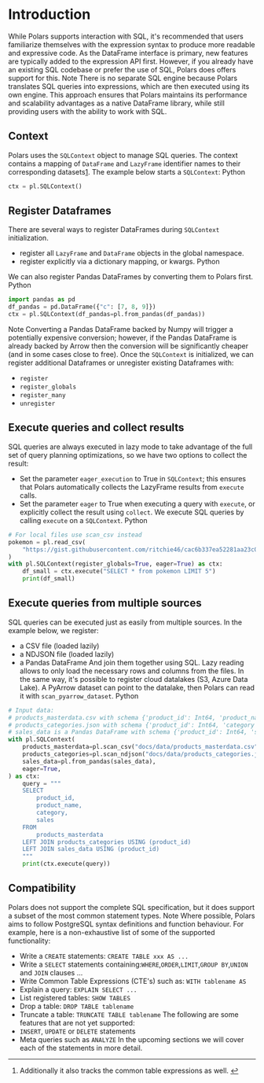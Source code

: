 # Introduction
While Polars supports interaction with SQL, it's recommended that users familiarize themselves with
the expression syntax to produce more readable and expressive code. As the DataFrame
interface is primary, new features are typically added to the expression API first. However, if you already have an
existing SQL codebase or prefer the use of SQL, Polars does offers support for this.
Note
There is no separate SQL engine because Polars translates SQL queries into expressions, which are then executed using its own engine. This approach ensures that Polars maintains its performance and scalability advantages as a native DataFrame library, while still providing users with the ability to work with SQL.
## Context
Polars uses the `SQLContext` object to manage SQL queries. The context contains a mapping of `DataFrame` and `LazyFrame`
identifier names to their corresponding datasets[1](#fn:1). The example below starts a `SQLContext`:
 Python
 
```python
ctx = pl.SQLContext()
```

## Register Dataframes
There are several ways to register DataFrames during `SQLContext` initialization.
* register all `LazyFrame` and `DataFrame` objects in the global namespace.
* register explicitly via a dictionary mapping, or kwargs.
 Python
 

We can also register Pandas DataFrames by converting them to Polars first.
 Python
 
```python
import pandas as pd
df_pandas = pd.DataFrame({"c": [7, 8, 9]})
ctx = pl.SQLContext(df_pandas=pl.from_pandas(df_pandas))
```

Note
Converting a Pandas DataFrame backed by Numpy will trigger a potentially expensive conversion; however, if the Pandas DataFrame is already backed by Arrow then the conversion will be significantly cheaper (and in some cases close to free).
Once the `SQLContext` is initialized, we can register additional Dataframes or unregister existing Dataframes with:
* `register`
* `register_globals`
* `register_many`
* `unregister`
## Execute queries and collect results
SQL queries are always executed in lazy mode to take advantage of the full set of query planning optimizations, so we
have two options to collect the result:
* Set the parameter `eager_execution` to True in `SQLContext`; this ensures that Polars automatically collects the
 LazyFrame results from `execute` calls.
* Set the parameter `eager` to True when executing a query with `execute`, or explicitly collect the result
 using `collect`.
We execute SQL queries by calling `execute` on a `SQLContext`.
 Python
   
```python
# For local files use scan_csv instead
pokemon = pl.read_csv(
    "https://gist.githubusercontent.com/ritchie46/cac6b337ea52281aa23c049250a4ff03/raw/89a957ff3919d90e6ef2d34235e6bf22304f3366/pokemon.csv"
)
with pl.SQLContext(register_globals=True, eager=True) as ctx:
    df_small = ctx.execute("SELECT * from pokemon LIMIT 5")
    print(df_small)
```

## Execute queries from multiple sources
SQL queries can be executed just as easily from multiple sources.
In the example below, we register:
* a CSV file (loaded lazily)
* a NDJSON file (loaded lazily)
* a Pandas DataFrame
And join them together using SQL.
Lazy reading allows to only load the necessary rows and columns from the files.
In the same way, it's possible to register cloud datalakes (S3, Azure Data Lake). A PyArrow dataset can point to the
datalake, then Polars can read it with `scan_pyarrow_dataset`.
 Python
   
```python
# Input data:
# products_masterdata.csv with schema {'product_id': Int64, 'product_name': String}
# products_categories.json with schema {'product_id': Int64, 'category': String}
# sales_data is a Pandas DataFrame with schema {'product_id': Int64, 'sales': Int64}
with pl.SQLContext(
    products_masterdata=pl.scan_csv("docs/data/products_masterdata.csv"),
    products_categories=pl.scan_ndjson("docs/data/products_categories.json"),
    sales_data=pl.from_pandas(sales_data),
    eager=True,
) as ctx:
    query = """
    SELECT
        product_id,
        product_name,
        category,
        sales
    FROM
        products_masterdata
    LEFT JOIN products_categories USING (product_id)
    LEFT JOIN sales_data USING (product_id)
    """
    print(ctx.execute(query))
```

## Compatibility
Polars does not support the complete SQL specification, but it does support a subset of the most common statement types.
Note
Where possible, Polars aims to follow PostgreSQL syntax definitions and function behaviour.
For example, here is a non-exhaustive list of some of the supported functionality:
* Write a `CREATE` statements: `CREATE TABLE xxx AS ...`
* Write a `SELECT` statements containing:`WHERE`,`ORDER`,`LIMIT`,`GROUP BY`,`UNION` and `JOIN` clauses ...
* Write Common Table Expressions (CTE's) such as: `WITH tablename AS`
* Explain a query: `EXPLAIN SELECT ...`
* List registered tables: `SHOW TABLES`
* Drop a table: `DROP TABLE tablename`
* Truncate a table: `TRUNCATE TABLE tablename`
The following are some features that are not yet supported:
* `INSERT`, `UPDATE` or `DELETE` statements
* Meta queries such as `ANALYZE`
In the upcoming sections we will cover each of the statements in more detail.
---
1. Additionally it also tracks the common table expressions as well. [↩](#fnref:1 "Jump back to footnote 1 in the text")
